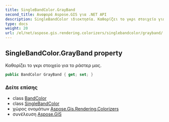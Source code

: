 ```yaml
---
title: SingleBandColor.GrayBand
second_title: Αναφορά Aspose.GIS για .NET API
description: SingleBandColor ιδιοκτησία. Καθορίζει το γκρι στοιχείο για το ράστερ μας.
type: docs
weight: 20
url: /el/net/aspose.gis.rendering.colorizers/singlebandcolor/grayband/
---
```

## SingleBandColor.GrayBand property

Καθορίζει το γκρι στοιχείο για το ράστερ μας.

```csharp
public BandColor GrayBand { get; set; }
```

### Δείτε επίσης

* class [BandColor](../../bandcolor/)
* class [SingleBandColor](../)
* χώρος ονομάτων [Aspose.Gis.Rendering.Colorizers](../../singlebandcolor/)
* συνέλευση [Aspose.GIS](../../../)



